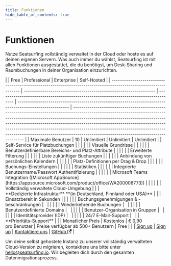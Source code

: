 ```yaml
---
title: Funktionen
hide_table_of_contents: true
---
```


# Funktionen

Nutze Seatsurfing vollständig verwaltet in der Cloud oder hoste es auf deinen eigenen Servern. Was auch immer du wählst, Seatsurfing ist mit allen Funktionen ausgestattet, die du benötigst, um Desk-Sharing und Raumbuchungen in deiner Organisation einzurichten.

<div class="feature-table">
|                                                                                                                 | Free                                                             | Professional                                                                          | Enterprise                                                                                              | Self-Hosted                                                                                                                                                                                                                                                                                                                                                                                                                                                  |
| --------------------------------------------------------------------------------------------------------------- | ---------------------------------------------------------------- | ------------------------------------------------------------------------------------- | ------------------------------------------------------------------------------------------------------- | ------------------------------------------------------------------------------------------------------------------------------------------------------------------------------------------------------------------------------------------------------------------------------------------------------------------------------------------------------------------------------------------------------------------------------------------------------------ |
| Maximale Benutzer                                                                                               | 10                                                               | Unlimitiert                                                                           | Unlimitiert                                                                                             | Unlimitiert                                                                                                                                                                                                                                                                                                                                                                                                                                                  |
| Self-Service für Platzbuchungen                                                                                 | <span class="blue-dot"></span>                                   | <span class="blue-dot"></span>                                                        | <span class="blue-dot"></span>                                                                          | <span class="blue-dot"></span>                                                                                                                                                                                                                                                                                                                                                                                                                               |
| Visuelle Grundrisse                                                                                             | <span class="blue-dot"></span>                                   | <span class="blue-dot"></span>                                                        | <span class="blue-dot"></span>                                                                          | <span class="blue-dot"></span>                                                                                                                                                                                                                                                                                                                                                                                                                               |
| Benutzerdefinierbare Bereichs- und Platz-Attribute                                                              | <span class="blue-dot"></span>                                   | <span class="blue-dot"></span>                                                        | <span class="blue-dot"></span>                                                                          | <span class="blue-dot"></span>                                                                                                                                                                                                                                                                                                                                                                                                                               |
| Erweiterte Filterung                                                                                            | <span class="blue-dot"></span>                                   | <span class="blue-dot"></span>                                                        | <span class="blue-dot"></span>                                                                          | <span class="blue-dot"></span>                                                                                                                                                                                                                                                                                                                                                                                                                               |
| Liste zukünftiger Buchungen                                                                                     | <span class="blue-dot"></span>                                   | <span class="blue-dot"></span>                                                        | <span class="blue-dot"></span>                                                                          | <span class="blue-dot"></span>                                                                                                                                                                                                                                                                                                                                                                                                                               |
| Anbindung von persönlichen Kalendern                                                                            | <span class="blue-dot"></span>                                   | <span class="blue-dot"></span>                                                        | <span class="blue-dot"></span>                                                                          | <span class="blue-dot"></span>                                                                                                                                                                                                                                                                                                                                                                                                                               |
| Platz-Definitionen per Drag & Drop                                                                              | <span class="blue-dot"></span>                                   | <span class="blue-dot"></span>                                                        | <span class="blue-dot"></span>                                                                          | <span class="blue-dot"></span>                                                                                                                                                                                                                                                                                                                                                                                                                               |
| Buchungs-Einstellungen                                                                                          | <span class="blue-dot"></span>                                   | <span class="blue-dot"></span>                                                        | <span class="blue-dot"></span>                                                                          | <span class="blue-dot"></span>                                                                                                                                                                                                                                                                                                                                                                                                                               |
| Statistiken                                                                                                     | <span class="blue-dot"></span>                                   | <span class="blue-dot"></span>                                                        | <span class="blue-dot"></span>                                                                          | <span class="blue-dot"></span>                                                                                                                                                                                                                                                                                                                                                                                                                               |
| Integrierte Benutzername/Passwort Authentifizierung                                                             | <span class="blue-dot"></span>                                   | <span class="blue-dot"></span>                                                        | <span class="blue-dot"></span>                                                                          | <span class="blue-dot"></span>                                                                                                                                                                                                                                                                                                                                                                                                                               |
| Microsoft Teams Integration ([Microsoft AppSource](https://appsource.microsoft.com/product/office/WA200008773)) | <span class="blue-dot"></span>                                   | <span class="blue-dot"></span>                                                        | <span class="blue-dot"></span>                                                                          |                                                                                                                                                                                                                                                                                                                                                                                                                                                              |
| Vollständig verwaltete Cloud-Umgebung                                                                           | <span class="blue-dot"></span>                                   | <span class="blue-dot"></span>                                                        | <span class="blue-dot"></span><br/>**Dedizierte Infrastruktur** **(in Deutschland, Finnland oder USA)** |                                                                                                                                                                                                                                                                                                                                                                                                                                                              |
| Einsatzbereit in Sekunden                                                                                       | <span class="blue-dot"></span>                                   | <span class="blue-dot"></span>                                                        |                                                                                                         |                                                                                                                                                                                                                                                                                                                                                                                                                                                              |
| Buchungsgenehmigungen & -beschränkungen                                                                         |                                                                  | <span class="blue-dot"></span>                                                        | <span class="blue-dot"></span>                                                                          | <span class="blue-dot"></span>                                                                                                                                                                                                                                                                                                                                                                                                                               |
| Wiederkehrende Buchungen                                                                                        |                                                                  | <span class="blue-dot"></span>                                                        | <span class="blue-dot"></span>                                                                          | <span class="blue-dot"></span>                                                                                                                                                                                                                                                                                                                                                                                                                               |
| Benutzerdefinierte Domains                                                                                      |                                                                  | <span class="blue-dot"></span>                                                        | <span class="blue-dot"></span>                                                                          | <span class="blue-dot"></span>                                                                                                                                                                                                                                                                                                                                                                                                                               |
| Benutzer-Organisation in Gruppen                                                                                |                                                                  | <span class="blue-dot"></span>                                                        | <span class="blue-dot"></span>                                                                          | <span class="blue-dot"></span>                                                                                                                                                                                                                                                                                                                                                                                                                               |
| Identitätsprovider (IDP)                                                                                        |                                                                  | <span class="blue-dot"></span>                                                        | <span class="blue-dot"></span>                                                                          | <span class="blue-dot"></span>                                                                                                                                                                                                                                                                                                                                                                                                                               |
| 24/7 E-Mail-Support                                                                                             |                                                                  | <span class="blue-dot"></span>                                                        | <span class="blue-dot"></span><br/>**Prioritäts-Support**                                               |                                                                                                                                                                                                                                                                                                                                                                                                                                                              |
| Monatlicher Preis                                                                                               | Kostenlos                                                        | € 0,90<br />pro Benutzer                                                              | Preise verfügbar ab 500+ Benutzern                                                                      | Free                                                                                                                                                                                                                                                                                                                                                                                                                                                         |
|                                                                                                                 | <a href="/de/sign-up" class="button button--primary">Sign up</a> | <a href="/de/sign-up?paid" class="button button--primary button-gradient">Sign up</a> | <a href="/de/contact" class="button button--primary">Kontaktiere uns</a>                | <a href="https://github.com/seatsurfing/seatsurfing" target="_blank" class="button button--secondary">GitHub <svg width="13.5" height="13.5" aria-hidden="true" viewBox="0 0 24 24" class="iconExternalLink_node_modules-@docusaurus-theme-classic-lib-theme-Icon-ExternalLink-styles-module"><path fill="currentColor" d="M21 13v10h-21v-19h12v2h-10v15h17v-8h2zm3-12h-10.988l4.035 4-6.977 7.07 2.828 2.828 6.977-7.07 4.125 4.172v-11z"></path></svg></a> |
</div>

Um deine selbst gehostete Instanz zu unserer vollständig verwalteten Cloud-Version zu migrieren, kontaktiere uns bitte unter hello@seatsurfing.io. Wir begleiten dich durch den gesamten Datenmigrationsprozess.
